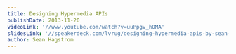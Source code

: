 ```yaml
---
title: Designing Hypermedia APIs
publishDate: 2013-11-20
videoLink: '//www.youtube.com/watch?v=uuPpgv_hOMA'
slidesLink: '//speakerdeck.com/lvrug/designing-hypermedia-apis-by-sean-hagstrom'
author: Sean Hagstrom
---
```

